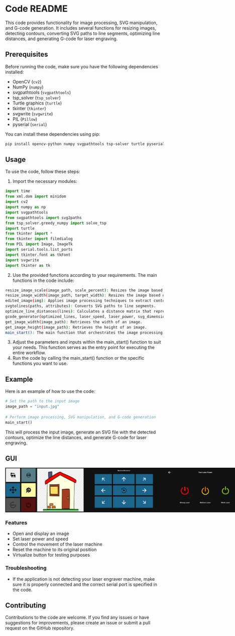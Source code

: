 # Code README

This code provides functionality for image processing, SVG manipulation, and G-code generation. It includes several functions for resizing images, detecting contours, converting SVG paths to line segments, optimizing line distances, and generating G-code for laser engraving.

## Prerequisites

Before running the code, make sure you have the following dependencies installed:

- OpenCV (`cv2`)
- NumPy (`numpy`)
- svgpathtools (`svgpathtools`)
- tsp_solver (`tsp_solver`)
- Turtle graphics (`turtle`)
- tkinter (`tkinter`)
- svgwrite (`svgwrite`)
- PIL (`Pillow`)
- pyserial (`serial`)

You can install these dependencies using pip:

```bash
pip install opencv-python numpy svgpathtools tsp-solver turtle pyserial svgwrite pillow
```

## Usage
To use the code, follow these steps:

1. Import the necessary modules:
```python
import time
from xml.dom import minidom
import cv2
import numpy as np
import svgpathtools
from svgpathtools import svg2paths
from tsp_solver.greedy_numpy import solve_tsp
import turtle
from tkinter import *
from tkinter import filedialog
from PIL import Image, ImageTk
import serial.tools.list_ports
import tkinter.font as tkFont
import svgwrite
import tkinter as tk
```

2. Use the provided functions according to your requirements. The main functions in the code include:
```bash
resize_image_scale(image_path, scale_percent): Resizes the image based on a scale percent.
resize_image_width(image_path, target_width): Resizes the image based on a target width.
edited_image(img): Applies image processing techniques to extract contours from the image.
svgtolines(paths, attributes): Converts SVG paths to line segments.
optimize_line_distances(lines): Calculates a distance matrix that represents the distances between each pair of line segments.
gcode_generator(optimized_lines, laser_speed, laser_power, svg_dimensions): Generates G-code for laser engraving based on the optimized line segments.
get_image_width(image_path): Retrieves the width of an image.
get_image_height(image_path): Retrieves the height of an image.
main_start(): The main function that orchestrates the image processing, SVG manipulation, and G-code generation workflow.
```
3. Adjust the parameters and inputs within the main_start() function to suit your needs. This function serves as the entry point for executing the entire workflow.
4. Run the code by calling the main_start() function or the specific functions you want to use.




## Example
Here is an example of how to use the code:
```python
# Set the path to the input image
image_path = "input.jpg"

# Perform image processing, SVG manipulation, and G-code generation
main_start()
```
This will process the input image, generate an SVG file with the detected contours, optimize the line distances, and generate G-code for laser engraving.

## GUI


<div style="display: flex; justify-content: space-between;">
  <img src="Testing%20Images/GUI.png" alt="Main Window" width="50%">
  <img src="Testing%20Images/GUI2.png" alt="Movement Window" width="50%">
  <img src="Testing%20Images/GUI3.png" alt="Laser Window" width="50%">
</div>

### Features

- Open and display an image
- Set laser power and speed
- Control the movement of the laser machine
- Reset the machine to its original position
- Virtualize button for testing purposes
### Troubleshooting
- If the application is not detecting your laser engraver machine, make sure it is properly connected and the correct serial port is specified in the code.

## Contributing
Contributions to the code are welcome. If you find any issues or have suggestions for improvements, please create an issue or submit a pull request on the GitHub repository.
